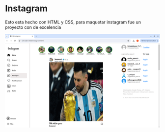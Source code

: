 # Instagram
Esto esta hecho con HTML y CSS, para maquetar instagram fue un proyecto con de excelencia

![alt text](image.png)